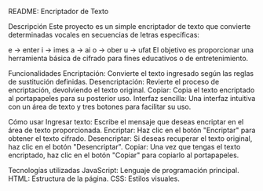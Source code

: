 README: Encriptador de Texto

Descripción
Este proyecto es un simple encriptador de texto que convierte determinadas vocales en secuencias de letras específicas:

e -> enter
i -> imes
a -> ai
o -> ober
u -> ufat
El objetivo es proporcionar una herramienta básica de cifrado para fines educativos o de entretenimiento.

Funcionalidades
Encriptación: Convierte el texto ingresado según las reglas de sustitución definidas.
Desencriptación: Revierte el proceso de encriptación, devolviendo el texto original.
Copiar: Copia el texto encriptado al portapapeles para su posterior uso.
Interfaz sencilla: Una interfaz intuitiva con un área de texto y tres botones para facilitar su uso.

Cómo usar
Ingresar texto: Escribe el mensaje que deseas encriptar en el área de texto proporcionada.
Encriptar: Haz clic en el botón "Encriptar" para obtener el texto cifrado.
Desencriptar: Si deseas recuperar el texto original, haz clic en el botón "Desencriptar".
Copiar: Una vez que tengas el texto encriptado, haz clic en el botón "Copiar" para copiarlo al portapapeles.

Tecnologías utilizadas
JavaScript: Lenguaje de programación principal.
HTML: Estructura de la página.
CSS: Estilos visuales.
